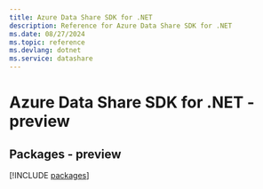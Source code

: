 ```yaml
---
title: Azure Data Share SDK for .NET
description: Reference for Azure Data Share SDK for .NET
ms.date: 08/27/2024
ms.topic: reference
ms.devlang: dotnet
ms.service: datashare
---
```

# Azure Data Share SDK for .NET - preview
## Packages - preview
[!INCLUDE [packages](data-share-index.md)]